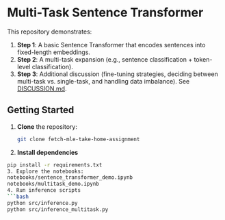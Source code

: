 # Multi-Task Sentence Transformer

This repository demonstrates:
1. **Step 1**: A basic Sentence Transformer that encodes sentences into fixed-length embeddings.
2. **Step 2**: A multi-task expansion (e.g., sentence classification + token-level classification).
3. **Step 3**: Additional discussion (fine-tuning strategies, deciding between multi-task vs. single-task, and handling data imbalance). See [DISCUSSION.md](DISCUSSION.md).

## Getting Started

1. **Clone** the repository:
   ```bash
   git clone fetch-mle-take-home-assignment
2.  **Install dependencies**
   ```bash 
   pip install -r requirements.txt
3. Explore the notebooks:
   notebooks/sentence_transformer_demo.ipynb
   notebooks/multitask_demo.ipynb
4. Run inference scripts
   ```bash
   python src/inference.py
   python src/inference_multitask.py
